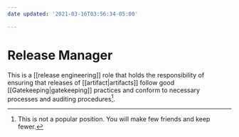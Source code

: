 ```yaml
---
date updated: '2021-03-16T03:56:34-05:00'

---
```


# Release Manager

This is a [[release engineering]] role that holds the responsibility of ensuring that releases of [[artifact|artifacts]] follow good [[Gatekeeping|gatekeeping]] practices and conform to necessary processes and auditing procedures[^1].

[^1]: This is not a popular position.  You will make few friends and keep fewer.
